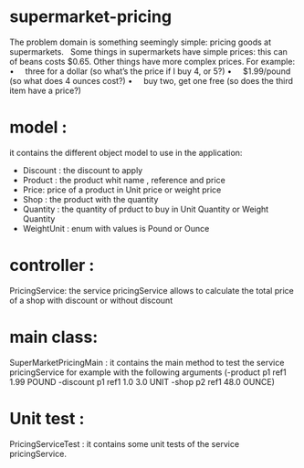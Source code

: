 # supermarket-pricing

The problem domain is something seemingly simple: pricing goods at
supermarkets.
 
Some things in supermarkets have simple prices: this can of beans
costs $0.65. Other things have more complex prices. For example:
•     three for a dollar (so what’s the price if I buy 4, or 5?)
•     $1.99/pound (so what does 4 ounces cost?)
•     buy two, get one free (so does the third item have a price?)

# model : 
it contains the different object model to use in the application:
 - Discount : the discount to apply
 - Product : the product whit name , reference and price
 - Price: price of a product in Unit price or weight price
 - Shop : the product with the quantity
 - Quantity : the quantity of prduct to buy in Unit Quantity or Weight Quantity
 - WeightUnit : enum with values is Pound or Ounce

# controller :
PricingService: the service pricingService allows to calculate the total price of a shop with discount or without discount

# main class:
 SuperMarketPricingMain : it contains the main method to test the service pricingService for example with the following arguments (-product p1 ref1 1.99 POUND -discount p1 ref1 1.0  3.0 UNIT -shop p2 ref1 48.0 OUNCE)
 
# Unit test :
 PricingServiceTest : it contains some unit tests of the service pricingService.

